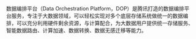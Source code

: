 数据编排平台（Data Orchestration Platform，DOP）是腾讯打造的数据编排平台服务，专注于大数据领域，可以轻松实现对多个底层存储系统做统一的数据编排，可以充分利用硬件剩余资源，与计算配合，为大数据用户提供统一存储服务、智能数据路由、计算加速、数据转换、数据无感迁移等能力。
